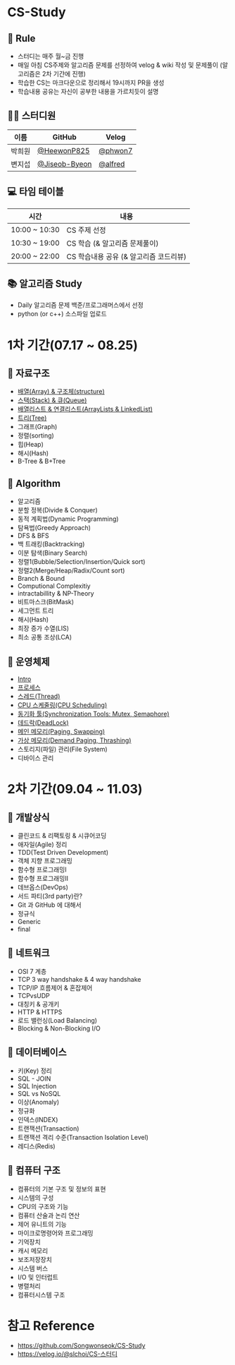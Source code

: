 # CS-Study

## 🌳 Rule

* 스터디는 매주 월~금 진행
* 매일 아침 CS주제와 알고리즘 문제를 선정하여 velog & wiki 작성 및 문제풀이 (알고리즘은 2차 기간에 진행)
* 학습한 CS는 마크다운으로 정리해서 19시까지 PR을 생성
* 학습내용 공유는 자신이 공부한 내용을 가르치듯이 설명

## 👨‍💻 스터디원

|이름|GitHub|Velog|
|------|---|---|
|박희원|[@HeewonP825](https://github.com/HeewonP825)|[@phwon7](https://velog.io/@phwon7)|
|변지섭|[@Jiseob-Byeon](https://github.com/Jiseob-Byeon)|[@alfred](https://velog.io/@alfred)|


## 💻 타임 테이블

|시간|내용|
|------|---|
|10:00 ~ 10:30|CS 주제 선정|
|10:30 ~ 19:00|CS 학습 (& 알고리즘 문제풀이)|
|20:00 ~ 22:00|CS 학습내용 공유 (& 알고리즘 코드리뷰)|


## 📚 알고리즘 Study

* Daily 알고리즘 문제 백준/프로그래머스에서 선정
* python (or c++) 소스파일 업로드
  

# 1차 기간(07.17 ~ 08.25)

## 📌 자료구조

* [배열(Array) & 구조체(structure)](https://github.com/HeewonP825/CS-Study/blob/main/Data%20Structure/Array%20%26%20Structure.md)
* [스택(Stack) & 큐(Queue)](https://github.com/HeewonP825/CS-Study/commit/e2fd13c20750585bbf108421607f2d4411a1f79e)
* [배열리스트 & 연결리스트(ArrayLists & LinkedList)](https://github.com/HeewonP825/CS-Study/blob/main/Data%20Structure/ArrayList%20%26%20LinkedList.md)
* [트리(Tree)](https://github.com/HeewonP825/CS-Study/blob/main/Data%20Structure/Tree.md)
* 그래프(Graph)
* 정렬(sorting)
* 힙(Heap)
* 해시(Hash)
* B-Tree & B+Tree

## 📌 Algorithm

* 알고리즘
* 분할 정복(Divide & Conquer)
* 동적 계획법(Dynamic Programming)
* 탐욕법(Greedy Approach)
* DFS & BFS
* 백 트래킹(Backtracking)
* 이분 탐색(Binary Search)
* 정렬1(Bubble/Selection/Insertion/Quick sort)
* 정렬2(Merge/Heap/Radix/Count sort)
* Branch & Bound
* Computional Complexitiy
* intractabillity & NP-Theory
* 비트마스크(BitMask)
* 세그먼트 트리
* 해시(Hash)
* 최장 증가 수열(LIS)
* 최소 공통 조상(LCA)

## 📌 운영체제

* [Intro](https://velog.io/@alfred/%EC%9A%B4%EC%98%81%EC%B2%B4%EC%A0%9C-Intro-%EC%9A%B4%EC%98%81%EC%B2%B4%EC%A0%9C%EB%9E%80)
* [프로세스](https://velog.io/@alfred/%ED%94%84%EB%A1%9C%EC%84%B8%EC%8A%A4-h6e77pvu)
* [스레드(Thread)](https://velog.io/@alfred/스레드)
* [CPU 스케줄링(CPU Scheduling)](https://velog.io/@alfred/CPU-스케줄링)
* [동기화 툴(Synchronization Tools: Mutex, Semaphore)](https://velog.io/@alfred/%EB%8F%99%EA%B8%B0%ED%99%94-%ED%88%B4Synchronization-Tools-Semaphore-Mutex)
* [데드락(DeadLock)](https://velog.io/@alfred/%EB%8D%B0%EB%93%9C%EB%9D%BDDeadlocks)
* [메인 메모리(Paging, Swapping)](https://velog.io/@alfred/메인-메모리-관리)
* [가상 메모리(Demand Paging, Thrashing)](https://velog.io/@alfred/가상-메모리)
* 스토리지(파일) 관리(File System)
* 디바이스 관리

# 2차 기간(09.04 ~ 11.03)

## 📌 개발상식

* 클린코드 & 리팩토링 & 시큐어코딩
* 애자일(Agile) 정리
* TDD(Test Driven Development)
* 객체 지향 프로그래밍
* 함수형 프로그래밍Ⅰ
* 함수형 프로그래밍Ⅱ
* 데브옵스(DevOps)
* 서드 파티(3rd party)란?
* Git 과 GitHub 에 대해서
* 정규식
* Generic
* final

## 📌 네트워크

* OSI 7 계층
* TCP 3 way handshake & 4 way handshake
* TCP/IP 흐름제어 & 혼잡제어
* TCPvsUDP
* 대칭키 & 공개키
* HTTP & HTTPS
* 로드 밸런싱(Load Balancing)
* Blocking & Non-Blocking I/O
  
## 📌 데이터베이스

* 키(Key) 정리
* SQL - JOIN
* SQL Injection
* SQL vs NoSQL
* 이상(Anomaly)
* 정규화
* 인덱스(INDEX)
* 트랜잭션(Transaction)
* 트랜잭션 격리 수준(Transaction Isolation Level)
* 레디스(Redis)

## 📌 컴퓨터 구조

* 컴퓨터의 기본 구조 및 정보의 표현
* 시스템의 구성
* CPU의 구조와 기능
* 컴퓨터 산술과 논리 연산
* 제어 유니트의 기능
* 마이크로명령어와 프로그래밍
* 기억장치
* 캐시 메모리
* 보조저장장치
* 시스템 버스
* I/O 및 인터럽트
* 병렬처리
* 컴퓨터시스템 구조


# 참고 Reference
* https://github.com/Songwonseok/CS-Study
* https://velog.io/@slchoi/CS-스터디
